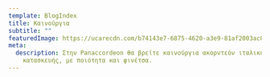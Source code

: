 ```yaml
---
template: BlogIndex
title: Καινούργια
subtitle: ""
featuredImage: https://ucarecdn.com/b74143e7-6875-4620-a3e9-81af2003ac05/
meta:
  description: Στην Panaccordeon θα βρείτε καινούργια ακορντεόν ιταλικής
    κατασκευής, με ποιότητα και φινέτσα.
---
```

